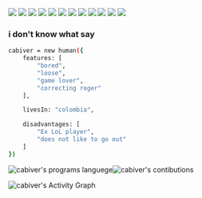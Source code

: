 [![](https://img.shields.io/badge/-NPM-0D1117?logo=npm&logoColor=white)](https://npmjs.com/)
[![](https://img.shields.io/badge/-Node.js-0D1117?logo=node.js&logoColor=0BEE0E)](https://nodejs.org/)
[![](https://img.shields.io/badge/Visual_Studio_Code-0D1117?logo=visual%20studio%20code&logoColor=white)](https://code.visualstudio.com/)
[![](https://img.shields.io/badge/-ReactJs-0D1117?logo=react&logoColor=61dafb)](https://es.reactjs.org/)
[![](https://img.shields.io/badge/-Angular-0D1117?logo=angular&logoColor=E81104)](https://angular.io/)
[![](https://img.shields.io/badge/-MongoDB-0D1117?logo=mongodb&logoColor=23EE0B)](https://www.mongodb.com/)
[![](https://img.shields.io/badge/-TypeScript-0D1117?logo=typescript&logoColor=E5AEF)](https://www.typescriptlang.org/)
[![](https://img.shields.io/badge/-Python-0D1117?logo=Python&logoColor=E5AEF)](https://www.python.org/)
[![](https://img.shields.io/badge/-Express-CED505?logo=Express&logoColor=000)](https://expressjs.com/)
[![](https://img.shields.io/badge/-Django-0C4B33?logo=Django&logoColor=E5AEF)](https://www.djangoproject.com/)
[![](https://img.shields.io/badge/-Git-0D1117?logo=Git&logoColor=E5AEF)](https://git-scm.com/)
[![](https://img.shields.io/badge/-Unity-0D1117?logo=Unity&logoColor=E5AEF)](https://unity.com/)




### i don't know what say

```sh
cabiver = new human({
    features: [
        "bored",
        "loose",
        "game lover",
        "correcting roger"
    ],

    livesIn: "colombia",

    disadvantages: [
        "Ex LoL player",
        "does not like to go out"
    ]
})
```

<img alt="cabiver's programs languege" src="https://github-readme-stats.vercel.app/api/top-langs/?username=cabiver&layout=compact&langs_count=7&hide=html&bg_color=0D1117&text_color=c9d1d9&icon_color=ff3860&title_color=7957d5&hide_border=true"/><img alt="cabiver's contibutions" src="https://github-readme-stats.vercel.app/api?username=cabiver&show_icons=true&hide=issues&bg_color=0D1117&text_color=c9d1d9&icon_color=ff3860&title_color=7957d5&hide_border=true&count_private=true"/>

<img alt="cabiver's Activity Graph" src="https://activity-graph.herokuapp.com/graph?username=cabiver&bg_color=0D1117&color=7957d5&line=7957d5&point=FFFFFF&hide_border=true"/>

